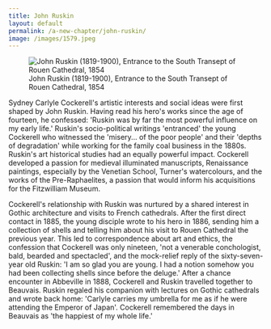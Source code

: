 ```yaml
---
title: John Ruskin
layout: default
permalink: /a-new-chapter/john-ruskin/
image: /images/1579.jpeg
---
```

<figure class="figure">
<img alt="John Ruskin (1819-1900), Entrance to the South Transept  of Rouen Cathedral, 1854" src="{{site.baseurl}}/images/1579.jpeg" class="img-fluid" title="John Ruskin (1819-1900), Entrance to the South Transept  of Rouen Cathedral, 1854">
<figcaption class="figcaption">John Ruskin (1819-1900), Entrance to the South Transept  of Rouen Cathedral, 1854</figcaption>
</figure>
Sydney Carlyle Cockerell's artistic interests and social ideas were first shaped by John Ruskin. Having read his hero's works since the age of fourteen, he confessed: 'Ruskin was by far the most powerful influence on my early life.' Ruskin's socio-political writings 'entranced' the young Cockerell who witnessed the 'misery... of the poor people' and their 'depths of degradation' while working for the family coal business in the 1880s. Ruskin's art historical studies had an equally powerful impact. Cockerell developed a passion for medieval illuminated manuscripts, Renaissance paintings, especially by the Venetian School, Turner's watercolours, and the works of the Pre-Raphaelites, a passion that would inform his acquisitions for the Fitzwilliam Museum.

Cockerell's relationship with Ruskin was nurtured by a shared interest in Gothic architecture and visits to French cathedrals. After the first direct contact in 1885, the young disciple wrote to his hero in 1886, sending him a collection of shells and telling him about his visit to Rouen Cathedral the previous year. This led to correspondence about art and ethics, the confession that Cockerell was only nineteen, 'not a venerable conchologist, bald, bearded and spectacled', and the mock-relief reply of the sixty-seven-year old Ruskin: 'I am so glad you are young. I had a notion somehow you had been collecting shells since before the deluge.' After a chance encounter in Abbeville in 1888, Cockerell and Ruskin travelled together to Beauvais. Ruskin regaled his companion with lectures on Gothic cathedrals and wrote back home: 'Carlyle carries my umbrella for me as if he were attending the Emperor of Japan'. Cockerell remembered the days in Beauvais as 'the happiest of my whole life.'

